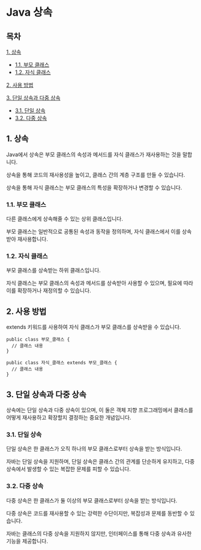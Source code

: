 # Java 상속

## 목차

[1. 상속](#1-상속)
- [1.1. 부모 클래스](#11-부모-클래스)
- [1.2. 자식 클래스](#12-자식-클래스)

[2. 사용 방법](#2-사용-방법)

[3. 단일 상속과 다중 상속](#3-단일-상속과-다중-상속)
- [3.1. 단일 상속](#31-단일-상속)
- [3.2. 다중 상속](#32-다중-상속)

## 1. 상속

Java에서 상속은 부모 클래스의 속성과 메서드를 자식 클래스가 재사용하는 것을 말합니다.

상속을 통해 코드의 재사용성을 높이고, 클래스 간의 계층 구조를 만들 수 있습니다.

상속을 통해 자식 클래스는 부모 클래스의 특성을 확장하거나 변경할 수 있습니다.

### 1.1. 부모 클래스

다른 클래스에게 상속해줄 수 있는 상위 클래스입니다.

부모 클래스는 일반적으로 공통된 속성과 동작을 정의하며, 자식 클래스에서 이를 상속받아 재사용합니다.

### 1.2. 자식 클래스

부모 클래스를 상속받는 하위 클래스입니다.

자식 클래스는 부모 클래스의 속성과 메서드를 상속받아 사용할 수 있으며, 필요에 따라 이를 확장하거나 재정의할 수 있습니다.

## 2. 사용 방법

extends 키워드를 사용하여 자식 클래스가 부모 클래스를 상속받을 수 있습니다.

```
public class 부모_클래스 {
  // 클래스 내용
}

public class 자식_클래스 extends 부모_클래스 {
  // 클래스 내용
}
```

## 3. 단일 상속과 다중 상속

상속에는 단일 상속과 다중 상속이 있으며, 이 둘은 객체 지향 프로그래밍에서 클래스를 어떻게 재사용하고 확장할지 결정하는 중요한 개념입니다.

### 3.1. 단일 상속

단일 상속은 한 클래스가 오직 하나의 부모 클래스로부터 상속을 받는 방식입니다.

자바는 단일 상속을 지원하며, 단일 상속은 클래스 간의 관계를 단순하게 유지하고, 다중 상속에서 발생할 수 있는 복잡한 문제를 피할 수 있습니다.

### 3.2. 다중 상속

다중 상속은 한 클래스가 둘 이상의 부모 클래스로부터 상속을 받는 방식입니다.

다중 상속은 코드를 재사용할 수 있는 강력한 수단이지만, 복잡성과 문제를 동반할 수 있습니다.

자바는 클래스의 다중 상속을 지원하지 않지만, 인터페이스를 통해 다중 상속과 유사한 기능을 제공합니다.